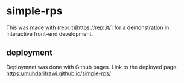 # simple-rps
This was made with (repl.it)[https://repl.it/] for a demonstration in interactive front-end development.

## deployment
Deploymnet was done with Github pages. Link to the deployed page: https://muhdarifrawi.github.io/simple-rps/
